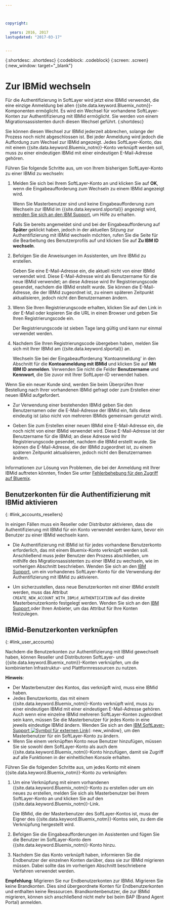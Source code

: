 ```yaml
---



copyright:

  years: 2016, 2017
lastupdated: "2017-03-17"


---
```


{:shortdesc: .shortdesc}
{:codeblock: .codeblock}
{:screen: .screen}
{:new_window: target="_blank"}

# Zur IBMid wechseln
Für die Authentifizierung in SoftLayer wird jetzt eine IBMid verwendet, die eine einzige Anmeldung bei allen {{site.data.keyword.Bluemix_notm}}-Komponenten ermöglicht. Es wird ein Wechsel für vorhandene SoftLayer-Konten zur Authentifizierung mit IBMid ermöglicht. Sie werden von einem Migrationsassistenten durch diesen Wechsel geführt. 
{:shortdesc}

Sie können diesen Wechsel zur IBMid jederzeit abbrechen, solange der Prozess noch nicht abgeschlossen ist. Bei jeder Anmeldung wird jedoch die Auffordung zum Wechsel zur IBMid angezeigt. Jedes SoftLayer-Konto, das mit einem {{site.data.keyword.Bluemix_notm}}-Konto verknüpft werden soll, muss zu einer eindeutigen IBMid mit einer eindeutigen E-Mail-Adresse gehören.

Führen Sie folgende Schritte aus, um von Ihrem bisherigen SoftLayer-Konto zu einer IBMid zu wechseln:
1. Melden Sie sich bei Ihrem SoftLayer-Konto an und klicken Sie auf **OK**, wenn die Eingabeaufforderung zum Wechseln zu einem IBMid angezeigt wird.

   Wenn Sie Masterbenutzer sind und keine Eingabeaufforderung zum Wechseln zur IBMid im {{site.data.keyword.slportal}} angezeigt wird, [wenden Sie sich an den IBM Support](/docs/support/index.html#contacting-support), um Hilfe zu erhalten.
  
   Falls Sie bereits angemeldet sind und bei der Eingabeaufforderung auf **Später** geklickt haben, jedoch in der aktuellen Sitzung zur Authentifizierung mit IBMid wechseln möchten, rufen Sie die Seite für die Bearbeitung des Benutzerprofils auf und klicken Sie auf **Zu IBM ID wechseln**.

2. Befolgen Sie die Anweisungen im Assistenten, um Ihre IBMid zu erstellen. 

   Geben Sie eine E-Mail-Adresse ein, die aktuell nicht von einer IBMid verwendet wird. Diese E-Mail-Adresse wird als Benutzername für die neue IBMid verwendet; an diese Adresse wird Ihr Registrierungscode gesendet, nachdem die IBMid erstellt wurde. Sie können die E-Mail-Adresse, die der IBMid zugeordnet ist, zu einem späteren Zeitpunkt aktualisieren, jedoch nicht den Benutzernamen ändern.

3. Wenn Sie Ihren Registrierungscode erhalten, klicken Sie auf den Link in der E-Mail oder kopieren Sie die URL in einen Browser und geben Sie Ihren Registrierungscode ein.

   Der Registrierungscode ist sieben Tage lang gültig und kann nur einmal verwendet werden.
  
4. Nachdem Sie Ihren Registrierungscode übergeben haben, melden Sie sich mit Ihrer IBMid am {{site.data.keyword.slportal}} an.

   Wechseln Sie bei der Eingabeaufforderung 'Kontoanmeldung' in den Abschnitt für die **Kontoanmeldung mit IBMid** und klicken Sie auf **Mit IBM ID anmelden**. Verwenden Sie nicht die Felder **Benutzername** und **Kennwort**, die Sie zuvor mit Ihrer SoftLayer-ID verwendet haben.

Wenn Sie ein neuer Kunde sind, werden Sie beim Überprüfen Ihrer Bestellung nach Ihrer vorhandenen IBMid gefragt oder zum Erstellen einer neuen IBMid aufgefordert. 
  * Zur Verwendung einer bestehenden IBMid geben Sie den Benutzernamen oder die E-Mail-Adresse der IBMid ein, falls diese eindeutig ist (also nicht von mehreren IBMids gemeinsam genutzt wird).
  
  * Geben Sie zum Erstellen einer neuen IBMid eine E-Mail-Adresse ein, die noch nicht von einer IBMid verwendet wird. Diese E-Mail-Adresse ist der Benutzername für die IBMid; an diese Adresse wird Ihr Registrierungscode gesendet, nachdem die IBMid erstellt wurde. Sie können die E-Mail-Adresse, die der IBMid zugeordnet ist, zu einem späteren Zeitpunkt aktualisieren, jedoch nicht den Benutzernamen ändern. 
  
Informationen zur Lösung von Problemen, die bei der Anmeldung mit Ihrer IBMid auftreten könnten, finden Sie unter [Fehlerbehebung für den Zugriff auf Bluemix](/docs/troubleshoot/ts_accessing.html#accessing).

## Benutzerkonten für die Authentifizierung mit IBMid aktivieren
{: #link_accounts_resellers}

In einigen Fällen muss ein Reseller oder Distributor aktivieren, dass die Authentifizierung mit IBMid für ein Konto verwendet werden kann, bevor ein Benutzer zu einer IBMid wechseln kann. 

  * Die Authentifizierung mit IBMid ist für jedes vorhandene Benutzerkonto erforderlich, das mit einem Bluemix-Konto verknüpft werden soll. Anschließend muss jeder Benutzer den Prozess abschließen, um mithilfe des Migrationsassistenten zu einer IBMid zu wechseln, wie im vorherigen Abschnitt beschrieben. Wenden Sie sich an den [IBM Support](/docs/support/index.html#contacting-support), um ein vorhandenes SoftLayer-Konto für die Verwendung der Authentifizierung mit IBMid zu aktivieren. 
  
  * Um sicherzustellen, dass neue Benutzerkonten mit einer IBMid erstellt werden, muss das Attribut `CREATE_NEW_ACCOUNT_WITH_IBMid_AUTHENTICATION` auf das direkte Masterbenutzerkonto festgelegt werden. Wenden Sie sich an den [ IBM Support ](/docs/support/index.html#contacting-support) oder Ihren Anbieter, um das Attribut für Ihre Konten festzulegen.  

## IBMid-Benutzerkonten verknüpfen
{: #link_user_accounts}

Nachdem die Benutzerkonten zur Authentifizierung mit IBMid gewechselt haben, können Reseller und Distributoren SoftLayer- und {{site.data.keyword.Bluemix_notm}}-Konten verknüpfen, um die kombinierten Infrastruktur- und Plattformressourcen zu nutzen. 

**Hinweis**:
  * Der Masterbenutzer des Kontos, das verknüpft wird, muss eine IBMid haben.
  * Jedes Benutzerkonto, das mit einem {{site.data.keyword.Bluemix_notm}}-Konto verknüpft wird, muss zu einer eindeutigen IBMid mit einer eindeutigen E-Mail-Adresse gehören. Auch wenn eine einzelne IBMid mehreren SoftLayer-Konten zugeordnet sein kann, müssen Sie die Masterbenutzer für jedes Konto in eine jeweils eindeutige IBMid ändern. Wenden Sie sich an den [IBM SoftLayer-Support ![Symbol für externen Link](../icons/launch-glyph.svg)](https://knowledgelayer.softlayer.com/topic/support){: new_window}, um den Masterbenutzer für ein SoftLayer-Konto zu ändern.
  * Wenn Sie einem verknüpften Konto neue Benutzer hinzufügen, müssen Sie sie sowohl dem SoftLayer-Konto als auch dem {{site.data.keyword.Bluemix_notm}}-Konto hinzufügen, damit sie Zugriff auf alle Funktionen in der einheitlichen Konsole erhalten. 
  
Führen Sie die folgenden Schritte aus, um jedes Konto mit einem {{site.data.keyword.Bluemix_notm}}-Konto zu verknüpfen:
1. Um eine Verknüpfung mit einem vorhandenen {{site.data.keyword.Bluemix_notm}}-Konto zu erstellen oder um ein neues zu erstellen, melden Sie sich als Masterbenutzer bei Ihrem SoftLayer-Konto an und klicken Sie auf den {{site.data.keyword.Bluemix_notm}}-Link. 

   Die IBMid, die der Masterbenutzer des SoftLayer-Kontos ist, muss der Eigner des {{site.data.keyword.Bluemix_notm}}-Kontos sein, zu dem die Verknüpfung hergestellt wird.  
   
2. Befolgen Sie die Eingabeaufforderungen im Assistenten und fügen Sie die Benutzer im SoftLayer-Konto dem {{site.data.keyword.Bluemix_notm}}-Konto hinzu.
3. Nachdem Sie das Konto verknüpft haben, informieren Sie die Endbenutzer der einzelnen Konten darüber, dass sie zur IBMid migrieren müssen. Dabei sollte das im vorherigen Abschnitt beschriebene Verfahren verwendet werden.

**Empfehlung**: Migrieren Sie nur Endbenutzerkonten zur IBMid. Migrieren Sie keine Brandkonten. Dies sind übergeordnete Konten für Endbenutzerkonten und enthalten keine Ressourcen. Brandkontenbenutzer, die zur IBMid migrieren, können sich anschließend nicht mehr bei beim BAP (Brand Agent Portal) anmelden.  
  
